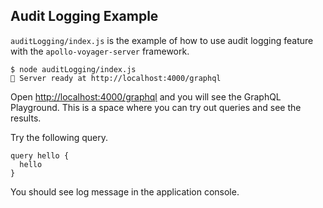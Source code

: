 ## Audit Logging Example

`auditLogging/index.js` is the example of how to use audit logging feature with the `apollo-voyager-server` framework.

```
$ node auditLogging/index.js
🚀 Server ready at http://localhost:4000/graphql
```

Open [http://localhost:4000/graphql](http://localhost:4000/graphql) and you will see the GraphQL Playground. This is a space where you can try out queries and see the results.

Try the following query.

```
query hello {
  hello
}
```

You should see log message in the application console.
